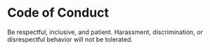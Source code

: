 # Code of Conduct

Be respectful, inclusive, and patient. Harassment, discrimination, or disrespectful behavior will not be tolerated.
